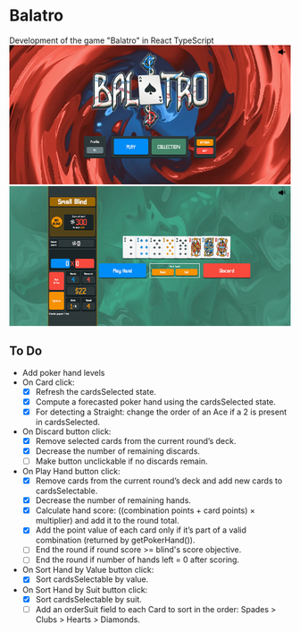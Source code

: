 # Balatro
Development of the game "Balatro" in React TypeScript
![Preview Menu](./preview-menu.jpg)
![Preview InGame](./preview-ingame.jpg)

## To Do
- Add poker hand levels
- On Card click:
  - [x] Refresh the cardsSelected state.
  - [x] Compute a forecasted poker hand using the cardsSelected state.
  - [x] For detecting a Straight: change the order of an Ace if a 2 is present in cardsSelected.
- On Discard button click:
  - [x] Remove selected cards from the current round’s deck.
  - [x] Decrease the number of remaining discards.
  - [ ] Make button unclickable if no discards remain.
- On Play Hand button click:
  - [x] Remove cards from the current round’s deck and add new cards to cardsSelectable.
  - [x] Decrease the number of remaining hands.
  - [x] Calculate hand score: ((combination points + card points) × multiplier) and add it to the round total.
  - [x] Add the point value of each card only if it’s part of a valid combination (returned by getPokerHand()).
  - [ ] End the round if round score >= blind's score objective.
  - [ ] End the round if number of hands left = 0 after scoring.
- On Sort Hand by Value button click:
  - [x] Sort cardsSelectable by value.
- On Sort Hand by Suit button click:
  - [x] Sort cardsSelectable by suit.
  - [ ] Add an orderSuit field to each Card to sort in the order: Spades > Clubs > Hearts > Diamonds.